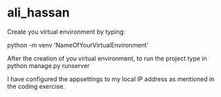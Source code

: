 # ali_hassan

Create you virtual environment by typing:

python -m venv 'NameOfYourVirtualEnvironment'

After the creation of you virtual environment, to run the project type in 
python manage.py runserver

I have configured the appsettings to my local IP address as mentioned in the coding exercise.
